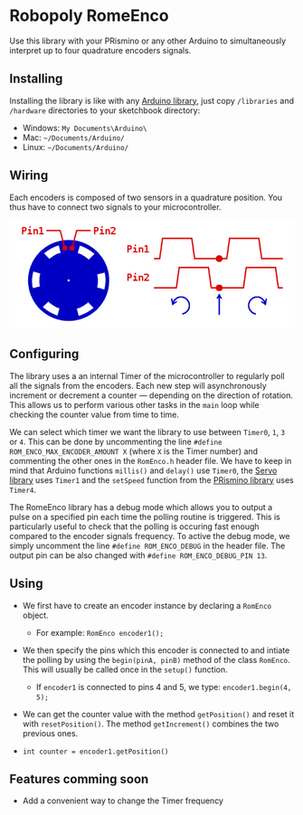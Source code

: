 # Robopoly RomeEnco

Use this library with your PRismino or any other Arduino to simultaneously interpret up to four quadrature encoders signals. 

## Installing

Installing the library is like with any [Arduino library](http://www.arduino.cc/en/Guide/Libraries), just copy `/libraries` and `/hardware` directories to your sketchbook directory:

* Windows: `My Documents\Arduino\`
* Mac: `~/Documents/Arduino/`
* Linux: `~/Documents/Arduino/`


## Wiring

Each encoders is composed of two sensors in a quadrature position. You thus have to connect two signals to your microcontroller.

![Encoder animation](encoder_animation.gif)

## Configuring

The library uses a an internal Timer of the microcontroller to regularly poll all the signals from the encoders. Each new step will asynchronously increment or decrement a counter — depending on the direction of rotation. This allows us to perform various other tasks in the `main` loop while checking the counter value from time to time.

We can select which timer we want the library to use between `Timer0`, `1`, `3` or `4`. This can be done by uncommenting the line `#define ROM_ENCO_MAX_ENCODER_AMOUNT X` (where `X` is the Timer number) and commenting the other ones in the `RomEnco.h` header file. We have to keep in mind that Arduino functions `millis()` and `delay()` use `Timer0`, the [Servo library](http://playground.arduino.cc/ComponentLib/Servotimer1) uses `Timer1` and the `setSpeed` function from the [PRismino library](https://github.com/Robopoly/Robopoly_PRismino) uses `Timer4`.

The RomeEnco library has a debug mode which allows you to output a pulse on a specified pin each time the polling routine is triggered. This is particularly useful to check that the polling is occuring fast enough compared to the encoder signals frequency. To active the debug mode, we simply uncomment the line `#define ROM_ENCO_DEBUG` in the header file. The output pin can be also changed with `#define ROM_ENCO_DEBUG_PIN 13`.

## Using

* We first have to create an encoder instance by declaring a `RomEnco` object. 
  * For example: `RomEnco encoder1();`

* We then specify the pins which this encoder is connected to and intiate the polling by using the `begin(pinA, pinB)` method of the class `RomEnco`. This will usually be called once in the `setup()` function.
  * If `encoder1` is connected to pins 4 and 5, we type: `encoder1.begin(4, 5);`

*  We can get the counter value with the method `getPosition()` and reset it with `resetPosition()`. The method `getIncrement()` combines the two previous ones.
  * `int counter = encoder1.getPosition()`

## Features comming soon
* Add a convenient way to change the Timer frequency
